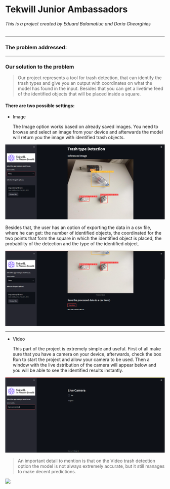 # Tekwill Junior Ambassadors

###### This is a project created by Eduard Balamatiuc and Daria Gheorghieș

---

### The problem addressed:



---

### Our solution to the problem

> Our project represents a tool for trash detection, that can identify the trash types and give you an output with coordinates on what the model has found in the input. Besides that you can get a livetime feed of the identified objects that will be placed inside a square.



#### There are two possible settings:

- Image
  
  The Image option works based on already saved images. You need to browse and select an image from your device and afterwards the model will return you the image with identified trash objects.
  
![](git_images/image_option.png)
  
  Besides that, the user has an option of exporting the data in a csv file, where he can get: the number of identified objects, the coordinated for the two points that form the square in which the identified object is placed, the probability of the detection and the type of the identified object.
  
  ![](git_images/data_saving.png)
  
  ---

- Video
  
  This part of the project is extremely simple and useful. First of all make sure that you have a camera on your device, afterwards, check the box Run to start the project and allow your camera to be used. Then a window with the live dstribution of the camera will appear below and you will be able to see the identified results instantly.
  
![](git_images/camera_option.png)


> An important detail to mention is that on the Video trash detection option the model is not always extremely accurate, but it still manages to make decent predictions.


![](git_images/ezgif.com-gif-maker.gif)

